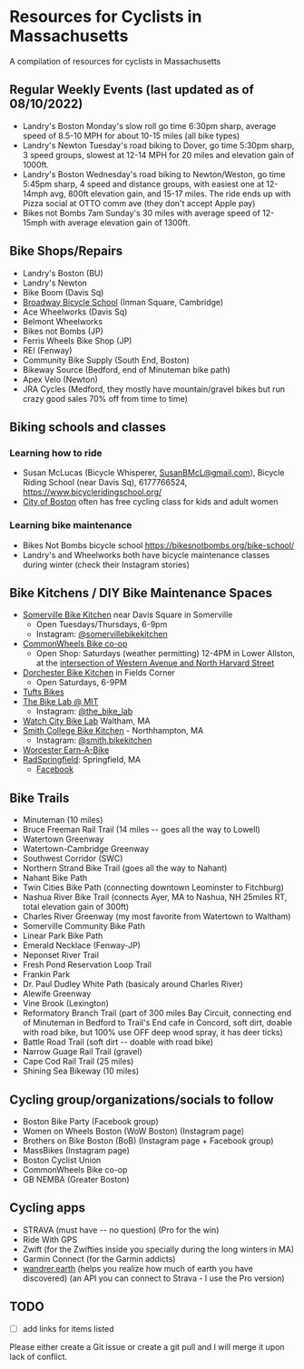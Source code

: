 # Resources for Cyclists in Massachusetts

A compilation of resources for cyclists in Massachusetts

## Regular Weekly Events (last updated as of 08/10/2022)

- Landry's Boston Monday's slow roll go time 6:30pm sharp, average speed of 8.5-10 MPH for about 10-15 miles (all bike types)
- Landry's Newton Tuesday's road biking to Dover, go time 5:30pm sharp, 3 speed groups, slowest at 12-14 MPH for 20 miles and elevation gain of 1000ft.
- Landry's Boston Wednesday's road biking to Newton/Weston, go time 5:45pm sharp, 4 speed and distance groups, with easiest one at 12-14mph avg, 800ft elevation gain, and 15-17 miles. The ride ends up with Pizza social at OTTO comm ave (they don't accept Apple pay)
- Bikes not Bombs 7am Sunday's 30 miles with average speed of 12-15mph with average elevation gain of 1300ft.

## Bike Shops/Repairs

- Landry's Boston (BU)
- Landry's Newton
- Bike Boom (Davis Sq)
- [Broadway Bicycle School](https://broadwaybicycleschool.com/) (Inman Square, Cambridge)
- Ace Wheelworks (Davis Sq)
- Belmont Wheelworks
- Bikes not Bombs (JP)
- Ferris Wheels Bike Shop (JP)
- REI (Fenway)
- Community Bike Supply (South End, Boston)
- Bikeway Source (Bedford, end of Minuteman bike path)
- Apex Velo (Newton)
- JRA Cycles (Medford, they mostly have mountain/gravel bikes but run crazy good sales 70% off from time to time)

## Biking schools and classes

### Learning how to ride

- Susan McLucas (Bicycle Whisperer, SusanBMcL@gmail.com), Bicycle Riding School (near Davis Sq), 6177766524, https://www.bicycleridingschool.org/
- [City of Boston](https://content.boston.gov/departments/boston-bikes/women-bike?fbclid=IwAR2mNnpO-rN1mloRpAr6fCMChLPavsC7R1gn9p9X00eXmOPcnLPEzcqNKD0) often has free cycling class for kids and adult women

### Learning bike maintenance

- Bikes Not Bombs bicycle school https://bikesnotbombs.org/bike-school/
- Landry's and Wheelworks both have bicycle maintenance classes during winter (check their Instagram stories)

## Bike Kitchens / DIY Bike Maintenance Spaces

- [Somerville Bike Kitchen](http://somervillebikekitchen.org) near Davis Square in Somerville
  - Open Tuesdays/Thursdays, 6-9pm
  - Instagram: [@somervillebikekitchen](https://www.instagram.com/somervillebikekitchen/)
- [CommonWheels Bike co-op](http://commonwheels.org)
  - Open Shop: Saturdays (weather permitting) 12-4PM in Lower Allston, at the [intersection of Western Avenue and North Harvard Street](https://goo.gl/maps/ueEsLRu3B3eRnKmCA)
- [Dorchester Bike Kitchen](https://www.instagram.com/dotbikekitchen/) in Fields Corner
  - Open Saturdays, 6-9PM
- [Tufts Bikes](https://tuftsbikes.com/)
- [The Bike Lab @ MIT](https://engage.mit.edu/tbl/home/)
  - Instagram: [@the_bike_lab](https://www.instagram.com/the_bike_lab/)
- [Watch City Bike Lab](https://www.charlesrivermuseum.org/watch-city-bike-lab) Waltham, MA
- [Smith College Bike Kitchen](https://sophia.smith.edu/blog/bikekitchen/) - Northhampton, MA
  - Instagram: [@smith.bikekitchen](https://www.instagram.com/smith.bikekitchen/)
- [Worcester Earn-A-Bike](http://worcesterearnabike.org/)
- [RadSpringfield](https://radspringfield.org/): Springfield, MA
  - [Facebook](https://www.facebook.com/RadSpringfield/)

## Bike Trails

- Minuteman (10 miles)
- Bruce Freeman Rail Trail (14 miles -- goes all the way to Lowell)
- Watertown Greenway
- Watertown-Cambridge Greenway
- Southwest Corridor (SWC)
- Northern Strand Bike Trail (goes all the way to Nahant)
- Nahant Bike Path
- Twin Cities Bike Path (connecting downtown Leominster to Fitchburg)
- Nashua River Bike Trail (connects Ayer, MA to Nashua, NH 25miles RT, total elevation gain of 300ft)
- Charles River Greenway (my most favorite from Watertown to Waltham)
- Somerville Community Bike Path
- Linear Park Bike Path
- Emerald Necklace (Fenway-JP)
- Neponset River Trail
- Fresh Pond Reservation Loop Trail
- Frankin Park
- Dr. Paul Dudley White Path (basicaly around Charles River)
- Alewife Greenway
- Vine Brook (Lexington)
- Reformatory Branch Trail (part of 300 miles Bay Circuit, connecting end of Minuteman in Bedford to Trail's End cafe in Concord, soft dirt, doable with road bike, but 100% use OFF deep wood spray, it has deer ticks)
- Battle Road Trail (soft dirt -- doable with road bike)
- Narrow Guage Rail Trail (gravel)
- Cape Cod Rail Trail (25 miles)
- Shining Sea Bikeway (10 miles)

## Cycling group/organizations/socials to follow

- Boston Bike Party (Facebook group)
- Women on Wheels Boston (WoW Boston) (Instagram page)
- Brothers on Bike Boston (BoB) (Instagram page + Facebook group)
- MassBikes (Instagram page)
- Boston Cyclist Union
- CommonWheels Bike co-op
- GB NEMBA (Greater Boston)

## Cycling apps

- STRAVA (must have -- no question) (Pro for the win)
- Ride With GPS
- Zwift (for the Zwifties inside you specially during the long winters in MA)
- Garmin Connect (for the Garmin addicts)
- [wandrer.earth](https://wandrer.earth/) (helps you realize how much of earth you have discovered) (an API you can connect to Strava - I use the Pro version)

## TODO

- [ ] add links for items listed

Please either create a Git issue or create a git pull and I will merge it upon lack of conflict.
